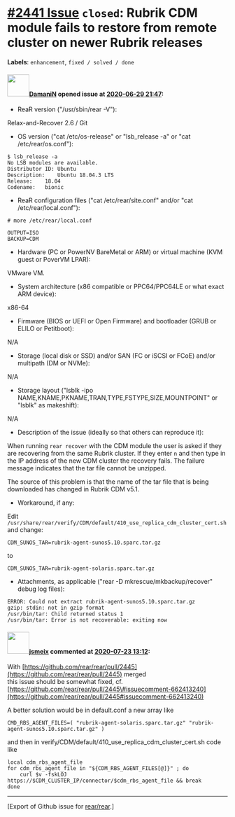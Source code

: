 [\#2441 Issue](https://github.com/rear/rear/issues/2441) `closed`: Rubrik CDM module fails to restore from remote cluster on newer Rubrik releases
==================================================================================================================================================

**Labels**: `enhancement`, `fixed / solved / done`

#### <img src="https://avatars.githubusercontent.com/u/37876601?u=832a55ad26fa192d411932dcf7a9f13187d79380&v=4" width="50">[DamaniN](https://github.com/DamaniN) opened issue at [2020-06-29 21:47](https://github.com/rear/rear/issues/2441):

-   ReaR version ("/usr/sbin/rear -V"):

Relax-and-Recover 2.6 / Git

-   OS version ("cat /etc/os-release" or "lsb\_release -a" or "cat
    /etc/rear/os.conf"):

<!-- -->

    $ lsb_release -a
    No LSB modules are available.
    Distributor ID: Ubuntu
    Description:    Ubuntu 18.04.3 LTS
    Release:    18.04
    Codename:   bionic

-   ReaR configuration files ("cat /etc/rear/site.conf" and/or "cat
    /etc/rear/local.conf"):

<!-- -->

    # more /etc/rear/local.conf

    OUTPUT=ISO
    BACKUP=CDM

-   Hardware (PC or PowerNV BareMetal or ARM) or virtual machine (KVM
    guest or PoverVM LPAR):

VMware VM.

-   System architecture (x86 compatible or PPC64/PPC64LE or what exact
    ARM device):

x86-64

-   Firmware (BIOS or UEFI or Open Firmware) and bootloader (GRUB or
    ELILO or Petitboot):

N/A

-   Storage (local disk or SSD) and/or SAN (FC or iSCSI or FCoE) and/or
    multipath (DM or NVMe):

N/A

-   Storage layout ("lsblk -ipo
    NAME,KNAME,PKNAME,TRAN,TYPE,FSTYPE,SIZE,MOUNTPOINT" or "lsblk" as
    makeshift):

N/A

-   Description of the issue (ideally so that others can reproduce it):

When running `rear recover` with the CDM module the user is asked if
they are recovering from the same Rubrik cluster. If they enter `n` and
then type in the IP address of the new CDM cluster the recovery fails.
The failure message indicates that the tar file cannot be unzipped.

The source of this problem is that the name of the tar file that is
being downloaded has changed in Rubrik CDM v5.1.

-   Workaround, if any:

Edit
`/usr/share/rear/verify/CDM/default/410_use_replica_cdm_cluster_cert.sh`
and change:

`CDM_SUNOS_TAR=rubrik-agent-sunos5.10.sparc.tar.gz`

to

`CDM_SUNOS_TAR=rubrik-agent-solaris.sparc.tar.gz`

-   Attachments, as applicable ("rear -D mkrescue/mkbackup/recover"
    debug log files):

<!-- -->

    ERROR: Could not extract rubrik-agent-sunos5.10.sparc.tar.gz
    gzip: stdin: not in gzip format
    /usr/bin/tar: Child returned status 1
    /usr/bin/tar: Error is not recoverable: exiting now

#### <img src="https://avatars.githubusercontent.com/u/1788608?u=925fc54e2ce01551392622446ece427f51e2f0ce&v=4" width="50">[jsmeix](https://github.com/jsmeix) commented at [2020-07-23 13:12](https://github.com/rear/rear/issues/2441#issuecomment-662998741):

With
[https://github.com/rear/rear/pull/2445](https://github.com/rear/rear/pull/2445)
merged  
this issue should be somewhat fixed, cf.  
[https://github.com/rear/rear/pull/2445\#issuecomment-662413240](https://github.com/rear/rear/pull/2445#issuecomment-662413240)

A better solution would be in default.conf a new array like

    CMD_RBS_AGENT_FILES=( "rubrik-agent-solaris.sparc.tar.gz" "rubrik-agent-sunos5.10.sparc.tar.gz" )

and then in verify/CDM/default/410\_use\_replica\_cdm\_cluster\_cert.sh
code like

    local cdm_rbs_agent_file
    for cdm_rbs_agent_file in "${CDM_RBS_AGENT_FILES[@]}" ; do
        curl $v -fskLOJ https://$CDM_CLUSTER_IP/connector/$cdm_rbs_agent_file && break
    done

------------------------------------------------------------------------

\[Export of Github issue for
[rear/rear](https://github.com/rear/rear).\]
